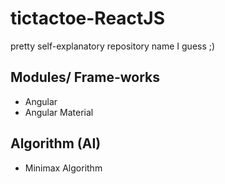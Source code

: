 # tictactoe-ReactJS
pretty self-explanatory repository name I guess ;)


## Modules/ Frame-works
* Angular
* Angular Material

## Algorithm (AI)
* Minimax Algorithm
